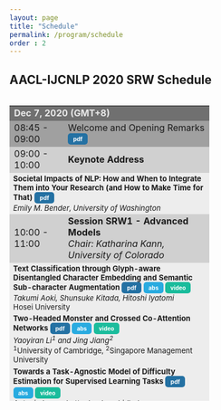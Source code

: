 ```yaml
---
layout: page
title: "Schedule"
permalink: /program/schedule
order : 2
---
```


<style>
.abs_input, .abs_input:hover {
    display: inline-block;
    width: 35px;
    height: 20px;
    background: #29ABE0;
    text-align: center;
    text-decoration: none;
    font-size: 10px;
    font-weight: bold;
    border-radius: 5px;
    color: white;
    font-weight: bold;
    line-height: 20px;
}
.pdf_input, .pdf_input:hover {
    display: inline-block;
    width: 35px;
    height: 20px;
    background: #2471A3;
    text-align: center;
    text-decoration: none;
    font-size: 10px;
    font-weight: bold;
    border-radius: 5px;
    color: white;
    font-weight: bold;
    line-height: 20px;
}
.video_input, .video_input:hover {
    display: inline-block;
    width: 45px;
    height: 20px;
    background: #1ABC9C;
    text-align: center;
    text-decoration: none;
    font-size: 10px;
    font-weight: bold;
    border-radius: 5px;
    color: white;
    font-weight: bold;
    line-height: 20px;
}
</style>

## AACL-IJCNLP 2020 SRW Schedule
<div style="float:left; width:70%; font-size: 15px;"> <table> <tbody>
<tr bgcolor="#707070"> <td colspan="2"> <font color="#e9e9e9"> <b>Dec 7, 2020 (GMT+8)</b> </font> </td> </tr>

<tr bgcolor="#a0a0a0">
  <td> 08:45 - 09:00 </td>
  <td> Welcome and Opening Remarks 
  <a class='pdf_input' href="{{ site.baseurl }}/pdfs/opening_remarks_aacl2020srw.pdf">pdf</a>
  </td>
</tr>

<tr bgcolor="#d0d0d0">
  <td> 09:00 - 10:00 </td>
  <td> <b>Keynote Address</b> </td>
</tr>

<tr bgcolor="#ededed">
  <td colspan="2" style="font-size: small;">
  <b>Societal Impacts of NLP: How and When to Integrate Them into Your Research (and How to Make Time for That) </b>
  <a class='pdf_input' href="{{ site.baseurl }}/pdfs/Bender-AACL-SRW-2020.pdf">pdf</a>
  <br>
  <i>Emily M. Bender, University of Washington</i>
  </td>
</tr>

<tr bgcolor="#d0d0d0">
  <td> 10:00 - 11:00 </td>
  <td>
  <b>Session SRW1 - Advanced Models</b> <br> 
  <i>Chair: Katharina Kann, University of Colorado</i>
  </td>
</tr>

<tr bgcolor="#ededed">
  <td colspan="2" style="font-size: small;">
  <b>Text Classification through Glyph-aware Disentangled Character Embedding and Semantic Sub-character Augmentation</b>
  <a class='pdf_input' href="https://www.aclweb.org/anthology/2020.aacl-srw.1.pdf">pdf</a>
  <a class='abs_input' href="{{ site.baseurl }}/accepted/1040.html">abs</a>
  <a class='video_input' href="https://www.youtube.com/watch?v=EWo5yKSJah0">video</a>
  <br>
  <em>Takumi Aoki,&nbsp;Shunsuke Kitada,&nbsp;Hitoshi Iyatomi</em><br>
  Hosei University
  </td>
</tr>

<tr bgcolor="#ededed">
  <td colspan="2" style="font-size: small;">
  <b>Two-Headed Monster and Crossed Co-Attention Networks</b>
  <a class='pdf_input' href="https://www.aclweb.org/anthology/2020.aacl-srw.2.pdf">pdf</a>
  <a class='abs_input' href="{{ site.baseurl }}/accepted/1049.html">abs</a>
  <a class='video_input' href="https://www.youtube.com/watch?v=nCPzNX-ISXo">video</a>
  <br>
  <em>Yaoyiran Li<sup>1</sup> and Jing Jiang<sup>2</sup></em><br>
  <sup>1</sup>University of Cambridge, <sup>2</sup>Singapore Management University
  </td>
</tr>

<tr bgcolor="#ededed">
  <td colspan="2" style="font-size: small;">
  <b>Towards a Task-Agnostic Model of Difficulty Estimation for Supervised Learning Tasks</b>
  <a class='pdf_input' href="https://www.aclweb.org/anthology/2020.aacl-srw.3.pdf">pdf</a>
  <a class='abs_input' href="{{ site.baseurl }}/accepted/1052.html">abs</a>
  <a class='video_input' href="https://www.youtube.com/watch?v=wE357GFpVv0">video</a>
  <br>
  <em>Antonio Laverghetta Jr.,&nbsp;Jamshidbek Mirzakhalov,&nbsp;John Licato</em><br>
  University of South Florida
  </td>
</tr>

<tr bgcolor="#ededed">
  <td colspan="2" style="font-size: small;">
  <b>A Siamese CNN Architecture for Learning Chinese Sentence Similarity</b>
  <a class='pdf_input' href="https://www.aclweb.org/anthology/2020.aacl-srw.4.pdf">pdf</a>
  <a class='abs_input' href="{{ site.baseurl }}/accepted/1062.html">abs</a>
  <a class='video_input' href="https://www.youtube.com/watch?v=5BPTXR78LQE">video</a>
  <br>
  <em>Haoxiang Shi<sup>1</sup>,&nbsp;Cen Wang<sup>2</sup>,&nbsp;Tetsuya Sakai<sup>1</sup></em><br>
  <sup>1</sup>Waseda University, <sup>2</sup>KDDI Research Inc.
  </td>
</tr>

<tr bgcolor="#d0d0d0">
  <td> 11:00 - 12:00 </td>
  <td>
  <b>Session SRW2 - Social Media and Applications</b> <br>
  <i>Chair: Wei Emma Zhang, The University of Adelaide</i>
  </td>
</tr>

<tr bgcolor="#ededed">
  <td colspan="2" style="font-size: small;">
  <b>Automatic Classification of Students on Twitter Using Simple Profile Information</b>
  <a class='pdf_input' href="https://www.aclweb.org/anthology/2020.aacl-srw.5.pdf">pdf</a>
  <a class='abs_input' href="{{ site.baseurl }}/accepted/1050.html">abs</a>
  <a class='video_input' href="https://www.youtube.com/watch?v=gLOvCNzahDI">video</a>
  <br>
  <em>Lili-Michal Wilson and Christopher Wun</em><br>
  Hunter College High School
  </td>
</tr>

<tr bgcolor="#ededed">
  <td colspan="2" style="font-size: small;">
  <b>Towards Code-switched Classification Exploiting Constituent Language Resources</b>
  <a class='pdf_input' href="https://www.aclweb.org/anthology/2020.aacl-srw.6.pdf">pdf</a>
  <a class='abs_input' href="{{ site.baseurl }}/accepted/1047.html">abs</a>
  <a class='video_input' href="https://www.youtube.com/watch?v=6k1fKdsHbEA">video</a>
  <br>
  <em>Kartikey Pant<sup>1</sup> and Tanvi Dadu<sup>2</sup></em><br>
  <sup>1</sup>International Institute of Information Technology, Hyderabad, <sup>2</sup>Netaji Subhas Institute of Technology, New Delhi
  </td>
</tr>

<tr bgcolor="#ededed">
  <td colspan="2" style="font-size: small;">
  <b>Hindi History Note Generation with Unsupervised Extractive Summarization</b>
  <a class='pdf_input' href="https://www.aclweb.org/anthology/2020.aacl-srw.7.pdf">pdf</a>
  <a class='abs_input' href="{{ site.baseurl }}/accepted/1055.html">abs</a>
  <a class='video_input' href="https://www.youtube.com/watch?v=5tNBxX16SrU">video</a>
  <br>
  <em>Aayush Shah,&nbsp;Dhineshkumar Ramasubbu,&nbsp;Dhruv Mathew,&nbsp;Meet Chetan Gadoya</em><br>
  University of Southern California
  </td>
</tr>

<tr bgcolor="#ededed">
  <td colspan="2" style="font-size: small;">
  <b>Unbiasing Review Ratings with Tendency Based Collaborative Filtering</b>
  <a class='pdf_input' href="https://www.aclweb.org/anthology/2020.aacl-srw.8.pdf">pdf</a>
  <a class='abs_input' href="{{ site.baseurl }}/accepted/1032.html">abs</a>
  <a class='video_input' href="https://www.youtube.com/watch?v=ueZJDX36Un8">video</a>
  <br>
  <em>Pranshi Yadav<sup>1</sup>,&nbsp;Priya Yadav<sup>2</sup>,&nbsp;Pegah Nokhiz<sup>3</sup>,&nbsp;Vivek Gupta<sup>3</sup></em><br>
  <sup>1</sup>International Institute of Information Technology, Hyderabad, <sup>2</sup>Tata Consultancy Services, <sup>3</sup>School of Computing, University of Utah
  </td>
</tr>

<tr bgcolor="#a0a0a0">
  <td> 12:00 - 14:00 </td>
  <td> <b>Break</b> </td>
</tr>

<tr bgcolor="#d0d0d0">
  <td> 14:00 - 15:00 </td>
  <td>
  <b>Session SRW3 - Low-Resource Languages</b> <br>
  <i>Chair: Pranav A, Sentinel </i> 
  </td>
</tr>

<tr bgcolor="#ededed">
  <td colspan="2" style="font-size: small;">
  <b>Building a Part-of-Speech Tagged Corpus for Drenjongke (Bhutia)</b>
  <a class='pdf_input' href="https://www.aclweb.org/anthology/2020.aacl-srw.9.pdf">pdf</a>
  <a class='abs_input' href="{{ site.baseurl }}/accepted/1031.html">abs</a>
  <a class='video_input' href="https://www.youtube.com/watch?v=V2A2okHK39U">video</a>
  <br>
  <em>Mana Ashida<sup>1</sup>,&nbsp;Seunghun Lee<sup>2</sup>,&nbsp;Kunzang Namgyal<sup>3</sup></em><br>
  <sup>1</sup>Tokyo Metropolitan University, <sup>2</sup>International Christian University, <sup>3</sup>Nar Bahadur Bhandari Degree College
  </td>
</tr>

<tr bgcolor="#ededed">
  <td colspan="2" style="font-size: small;">
  <b>Towards a Standardized Dataset on Indonesian Named Entity Recognition</b>
  <a class='pdf_input' href="https://www.aclweb.org/anthology/2020.aacl-srw.10.pdf">pdf</a>
  <a class='abs_input' href="{{ site.baseurl }}/accepted/1035.html">abs</a>
  <a class='video_input' href="https://www.youtube.com/watch?v=sTQoQxiO7qQ">video</a>
  <br>
  <em>Siti Oryza Khairunnisa,&nbsp;Aizhan Imankulova,&nbsp;Mamoru Komachi</em><br>
  Tokyo Metropolitan University
  </td>
</tr>

<tr bgcolor="#ededed">
  <td colspan="2" style="font-size: small;">
  <b>Formal Sanskrit Syntax: A Specification for Programming Language</b>
  <a class='pdf_input' href="https://www.aclweb.org/anthology/2020.aacl-srw.11.pdf">pdf</a>
  <a class='abs_input' href="{{ site.baseurl }}/accepted/1046.html">abs</a>
  <a class='video_input' href="https://www.youtube.com/watch?v=-lnZkzG4elk">video</a>
  <br>
  <em>K. Kabi Khanganba and Girish Jha</em><br>
  Jawaharlal Nehru University
  </td>
</tr>

<tr bgcolor="#ededed">
  <td colspan="2" style="font-size: small;">
  <b>Resource Creation and Evaluation of Aspect Based Sentiment Analysis in Urdu</b>
  <a class='pdf_input' href="https://www.aclweb.org/anthology/2020.aacl-srw.12.pdf">pdf</a>
  <a class='abs_input' href="{{ site.baseurl }}/accepted/1019.html">abs</a>
  <a class='video_input' href="https://www.youtube.com/watch?v=aLQE4yOCJdg">video</a>
  <br>
  <em>Sadaf Rani and Muhammad Waqas Anwar</em><br>
  COMSATS University Islamabad
  </td>
</tr>

<tr bgcolor="#d0d0d0">
  <td> 15:00 - 16:00 </td>
  <td>
  <b>Session SRW4 - Translation and Transformation</b> <br>
  <i>Chair: Yuki Arase, Osaka University</i>
  </td>
</tr>

<tr bgcolor="#ededed">
  <td colspan="2" style="font-size: small;">
  <b>Making a Point: Pointer-Generator Transformers for Disjoint Vocabularies</b>
  <a class='pdf_input' href="https://www.aclweb.org/anthology/2020.aacl-srw.13.pdf">pdf</a>
  <a class='abs_input' href="{{ site.baseurl }}/accepted/1059.html">abs</a>
  <a class='video_input' href="https://www.youtube.com/watch?v=6cUeKRhQzVs">video</a>
  <br>
  <em>Nikhil Prabhu and Katharina Kann</em><br>
  University of Colorado Boulder
  </td>
</tr>

<tr bgcolor="#ededed">
  <td colspan="2" style="font-size: small;">
  <b>Training with Adversaries to Improve Faithfulness of Attention in Neural Machine Translation</b>
  <a class='pdf_input' href="https://www.aclweb.org/anthology/2020.aacl-srw.14.pdf">pdf</a>
  <a class='abs_input' href="{{ site.baseurl }}/accepted/1051.html">abs</a>
  <a class='video_input' href="https://www.youtube.com/watch?v=imS9LLGHIg0">video</a>
  <br>
  <em>Pooya Moradi,&nbsp;Nishant Kambhatla,&nbsp;Anoop Sarkar</em><br>
  <br>
  Simon Fraser University
  </td>
</tr>

<tr bgcolor="#ededed">
  <td colspan="2" style="font-size: small;">
  <b>Document-Level Neural Machine Translation Using BERT as Context Encoder</b>
  <a class='pdf_input' href="https://www.aclweb.org/anthology/2020.aacl-srw.15.pdf">pdf</a>
  <a class='abs_input' href="{{ site.baseurl }}/accepted/1064.html">abs</a>
  <a class='video_input' href="https://www.youtube.com/watch?v=1DKdOmenTGs">video</a>
  <br>
  <em>Zhiyu Guo and Minh Le Nguyen</em><br>
  Japan Advanced Institute of Science and Technology
  </td>
</tr>

<tr bgcolor="#ededed">
  <td colspan="2" style="font-size: small;">
  <b>A Review of Cross-Domain Text-to-SQL Models</b>
  <a class='pdf_input' href="https://www.aclweb.org/anthology/2020.aacl-srw.16.pdf">pdf</a>
  <a class='abs_input' href="{{ site.baseurl }}/accepted/1029.html">abs</a>
  <a class='video_input' href="https://www.youtube.com/watch?v=tCQJ7nYmE28">video</a>
  <br>
  <em>Yujian Gan<sup>1</sup>,&nbsp;Matthew Purver<sup>1</sup>,&nbsp;John R. Woodward<sup>2</sup></em><br>
  <sup>1</sup>Queen Mary University of London, <sup>2</sup>QMUL
  </td>
</tr>

<tr bgcolor="#d0d0d0">
  <td> 16:00 - 17:00 </td>
  <td>
  <b>Session SRW5 - Semantics and Pragmatics</b> <br>
  <i>Chair: Vivek Gupta, University of Utah</i>
  </td>
</tr>

<tr bgcolor="#ededed">
  <td colspan="2" style="font-size: small;">
  <b>Multi-task Learning for Automated Essay Scoring with Sentiment Analysis</b>
  <a class='pdf_input' href="https://www.aclweb.org/anthology/2020.aacl-srw.17.pdf">pdf</a>
  <a class='abs_input' href="{{ site.baseurl }}/accepted/1054.html">abs</a>
  <a class='video_input' href="https://www.youtube.com/watch?v=9nLvWVyPaEA">video</a>
  <br>
  <em>Panitan Muangkammuen and Fumiyo Fukumoto</em><br>
  University of Yamanashi
  </td>
</tr>

<tr bgcolor="#ededed">
  <td colspan="2" style="font-size: small;">
  <b>Aspect Extraction Using Coreference Resolution and Unsupervised Filtering</b>
  <a class='pdf_input' href="https://www.aclweb.org/anthology/2020.aacl-srw.18.pdf">pdf</a>
  <a class='abs_input' href="{{ site.baseurl }}/accepted/1023.html">abs</a>
  <a class='video_input' href="https://www.youtube.com/watch?v=loBB3lC5PJY">video</a>
  <br>
  <em>Deon Mai and Wei Emma Zhang</em><br>
  The University of Adelaide
  </td>
</tr>

<tr bgcolor="#ededed">
  <td colspan="2" style="font-size: small;">
  <b>GRUBERT: A GRU-Based Method to Fuse BERT Hidden Layers for Twitter Sentiment Analysis</b>
  <a class='pdf_input' href="https://www.aclweb.org/anthology/2020.aacl-srw.19.pdf">pdf</a>
  <a class='abs_input' href="{{ site.baseurl }}/accepted/1025.html">abs</a>
  <a class='video_input' href="https://www.youtube.com/watch?v=8fZrvMvo4OI">video</a>
  <br>
  <em>Leo Horne,&nbsp;Matthias Matti,&nbsp;Pouya Pourjafar,&nbsp;Zuowen Wang</em><br>
  ETH Zurich
  </td>
</tr>

<tr bgcolor="#ededed">
  <td colspan="2" style="font-size: small;">
  <b>Exploring Statistical and Neural Models for Noun Ellipsis Detection and Resolution in English</b>
  <a class='pdf_input' href="https://www.aclweb.org/anthology/2020.aacl-srw.20.pdf">pdf</a>
  <a class='abs_input' href="{{ site.baseurl }}/accepted/1017.html">abs</a>
  <a class='video_input' href="https://www.youtube.com/watch?v=Dh7WCNejGpo">video</a>
  <br>
  <em>Payal Khullar</em><br>
  International Institute of Information Technology, Hyderabad
  </td>
</tr>

<tr bgcolor="#d0d0d0">
  <td> 17:00 - 18:00 </td>
  <td>
  <b>Session SRW6 - Applications and Methods</b> <br>
  <i>Chair: John Licato, University of South Florida</i>
  </td>
</tr>

<tr bgcolor="#ededed">
  <td colspan="2" style="font-size: small;">
  <b>MRC Examples Answerable by BERT without a Question Are Less Effective in MRC Model Training</b>
  <a class='pdf_input' href="https://www.aclweb.org/anthology/2020.aacl-srw.21.pdf">pdf</a>
  <a class='abs_input' href="{{ site.baseurl }}/accepted/1058.html">abs</a>
  <a class='video_input' href="https://www.youtube.com/watch?v=ofh5JaaFDD8">video</a>
  <br>
  <em>Hongyu Li<sup>1</sup>,&nbsp;Tengyang Chen<sup>1</sup>,&nbsp;Shuting Bai<sup>1</sup>,&nbsp;Takehito Utsuro<sup>1</sup>,&nbsp;Yasuhide Kawada<sup>2</sup></em><br>
  <sup>1</sup>University of Tsukuba, <sup>2</sup>Logworks Co., Ltd.
  </td>
</tr>

<tr bgcolor="#ededed">
  <td colspan="2" style="font-size: small;">
  <b>Text Simplification with Reinforcement Learning Using Supervised Rewards on Grammaticality, Meaning Preservation, and Simplicity</b>
  <a class='pdf_input' href="https://www.aclweb.org/anthology/2020.aacl-srw.22.pdf">pdf</a>
  <a class='abs_input' href="{{ site.baseurl }}/accepted/1027.html">abs</a>
  <br>
  <em>Akifumi Nakamachi,&nbsp;Tomoyuki Kajiwara,&nbsp;Yuki Arase</em><br>
  Osaka University
  </td>
</tr>

<tr bgcolor="#ededed">
  <td colspan="2" style="font-size: small;">
  <b>Label Representations in Modeling Classification as Text Generation</b>
  <a class='pdf_input' href="https://www.aclweb.org/anthology/2020.aacl-srw.23.pdf">pdf</a>
  <a class='abs_input' href="{{ site.baseurl }}/accepted/1066.html">abs</a>
  <a class='video_input' href="https://www.youtube.com/watch?v=G_MWiCsjtGI">video</a>
  <br>
  <em>Xinyi Chen<sup>1</sup>,&nbsp;Jingxian Xu<sup>1</sup>,&nbsp;Alex Wang<sup>2</sup></em><br>
  <sup>1</sup>New York University Shanghai, <sup>2</sup>New York University
  </td>
</tr>

<tr bgcolor="#ededed">
  <td colspan="2" style="font-size: small;">
  <b>Generating Inflectional Errors for Grammatical Error Correction in Hindi</b>
  <a class='pdf_input' href="https://www.aclweb.org/anthology/2020.aacl-srw.24.pdf">pdf</a>
  <a class='abs_input' href="{{ site.baseurl }}/accepted/1039.html">abs</a>
  <a class='video_input' href="https://www.youtube.com/watch?v=AmrytWliX1E">video</a>
  <br>
  <em>Ankur Sonawane,&nbsp;Sujeet Kumar Vishwakarma,&nbsp;Bhavana Srivastava,&nbsp;Anil Kumar Singh</em><br>
  Indian Institute of Technology (BHU)
  </td>
</tr>

<tr bgcolor="#a0a0a0">
  <td> 18:00 - 18:30 </td>
  <td> <b>Best Paper Award and Closing Remarks</b> </td>
</tr>
</tbody> </table> </div>

<br>
<br>
<br>

<script>mendeleyWebImporter = { open: function () { window.postMessage('0.523632117737538', 'https://www.softconf.com') } }</script>
